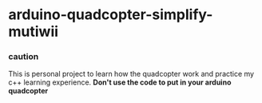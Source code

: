 # arduino-quadcopter-simplify-mutiwii
### caution
This is personal project to learn how the quadcopter work and practice my c++ learning experience.
**Don't use the code to put in your arduino quadcopter**
